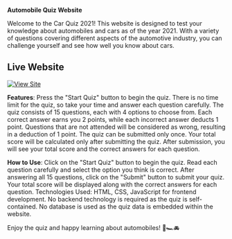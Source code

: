 **Automobile Quiz Website**

Welcome to the Car Quiz 2021! This website is designed to test your knowledge about automobiles and cars as of the year 2021. With a variety of questions covering different aspects of the automotive industry, you can challenge yourself and see how well you know about cars.

## Live Website

[![View Site](https://img.shields.io/badge/View%20Site-Click%20Here-blue?style=for-the-badge)]((https://benetpaulbenny.github.io/Car-Quiz-2021/))

**Features**:
Press the "Start Quiz" button to begin the quiz.
There is no time limit for the quiz, so take your time and answer each question carefully.
The quiz consists of 15 questions, each with 4 options to choose from.
Each correct answer earns you 2 points, while each incorrect answer deducts 1 point.
Questions that are not attended will be considered as wrong, resulting in a deduction of 1 point.
The quiz can be submitted only once.
Your total score will be calculated only after submitting the quiz.
After submission, you will see your total score and the correct answers for each question.

**How to Use**:
Click on the "Start Quiz" button to begin the quiz.
Read each question carefully and select the option you think is correct.
After answering all 15 questions, click on the "Submit" button to submit your quiz.
Your total score will be displayed along with the correct answers for each question.
Technologies Used:
HTML, CSS, JavaScript for frontend development.
No backend technology is required as the quiz is self-contained.
No database is used as the quiz data is embedded within the website.

Enjoy the quiz and happy learning about automobiles! 🚗🏎️🚘
